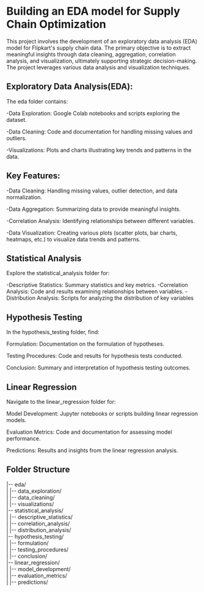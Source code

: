 
# Building an EDA model for Supply Chain Optimization
This project involves the development of an exploratory data analysis (EDA) model for Flipkart's supply chain data. The primary objective is to extract meaningful insights through data cleaning, aggregation, correlation analysis, and visualization, ultimately supporting strategic decision-making. The project leverages various data analysis and visualization techniques.

## Exploratory Data Analysis(EDA):
The eda folder contains:

-Data Exploration: Google Colab notebooks and scripts exploring the dataset.

-Data Cleaning: Code and documentation for handling missing values and outliers.

-Visualizations: Plots and charts illustrating key trends and patterns in the data.
## Key Features:
-Data Cleaning: Handling missing values, outlier detection, and data normalization.

-Data Aggregation: Summarizing data to provide meaningful insights.

-Correlation Analysis: Identifying relationships between different variables.

-Data Visualization: Creating various plots (scatter plots, bar charts, heatmaps, etc.) to visualize data trends and patterns.

## Statistical Analysis
Explore the statistical_analysis folder for:

-Descriptive Statistics: Summary statistics and key metrics.
-Correlation Analysis: Code and results examining relationships between variables.
-Distribution Analysis: Scripts for analyzing the distribution of key variables
## Hypothesis Testing 
In the hypothesis_testing folder, find:

Formulation: Documentation on the formulation of hypotheses.

Testing Procedures: Code and results for hypothesis tests conducted.

Conclusion: Summary and interpretation of hypothesis testing outcomes.
## Linear Regression
Navigate to the linear_regression folder for:

Model Development: Jupyter notebooks or scripts building linear regression models.

Evaluation Metrics: Code and documentation for assessing model performance.

Predictions: Results and insights from the linear regression analysis.

## Folder Structure
|-- eda/  
|     |-- data_exploration/  
|     |-- data_cleaning/  
|     |-- visualizations/  
|-- statistical_analysis/   
|     |-- descriptive_statistics/      
|     |-- correlation_analysis/      
|     |-- distribution_analysis/  
|-- hypothesis_testing/  
|     |-- formulation/  
|     |-- testing_procedures/  
|     |-- conclusion/  
|-- linear_regression/  
|     |-- model_development/   
|     |-- evaluation_metrics/  
|     |-- predictions/